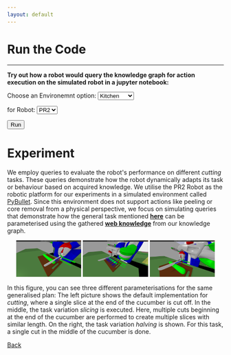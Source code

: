 ```yaml
---
layout: default
---
```

# Run the Code

  <!-- New "Try it on robot" section -->
  <hr>
  <p><b>Try out how a robot would query the knowledge graph for action execution on the simulated robot in a jupyter notebook:</b></p>

  <label for="environment-options">Choose an Environemnt option:</label>
  <select name="environment-options" id="environment-options">
    <option value="environment:kitchen">Kitchen</option>
    <option value="environment:apartment">Apartment</option>
  </select>
  
  <label for="robot-options">for Robot:</label>
  <select name="robot-options" id="robot-options">
    <option value="robot:PR2">PR2</option>
  </select>
  

  <!-- Define the links corresponding to each option -->
  <button type="button" onclick="navigateToSelectedOption()"> Run </button>

  <!-- Add this script section to your HTML -->
<script>
  function navigateToSelectedOption() {
    var selectedEnvironmentOption = document.getElementById("environment-options").value;
    var selectedRobotOption = document.getElementById("robot-options").value;

    // Define links based on the combination of selected options
    var links = {
      'environment:kitchen:robot:PR2': 'https://binder.intel4coro.de/v2/gh/sunava/pycram/6083d5a6c005a862a56bf60deefc13a615f89121?urlpath=lab%2Ftree%2Fdemos%2Fpycram_cutting_demo%2Fcutting-example.ipynb',
      'environment:apartment:robot:PR2': 'https://binder.intel4coro.de/v2/gh/sunava/pycram/6083d5a6c005a862a56bf60deefc13a615f89121?urlpath=lab%2Ftree%2Fdemos%2Fpycram_cutting_demo%2Fcutting-example.ipynb',
    };

    // Construct the key based on the selected options
    var selectedKey = selectedEnvironmentOption + ':' + selectedRobotOption;

    // Redirect to the selected link
    var selectedLink = links[selectedKey];
    if (selectedLink) {
      window.location.href = selectedLink;
    } else {
      alert("No link defined for the selected combination.");
    }
  }
</script>

# Experiment

We employ queries to evaluate the robot's performance on different *cutting* tasks.
These queries demonstrate how the robot dynamically adapts its task or behaviour based on acquired knowledge.
We utilise the PR2 Robot as the robotic platform for our experiments in a simulated environment called [PyBullet](https://github.com/bulletphysics/bullet3).
Since this environment does not support actions like peeling or core removal from a physical perspective, we focus on simulating queries that demonstrate how the general task mentioned **[here](https://food-ninja.github.io/FoodCutting/Architecture.html)** can be parameterised using the gathered **[web knowledge](https://food-ninja.github.io/FoodCutting/Knowledge.html)** from our knowledge graph.

<p align="center" width="90%">
      <img width="30%" src="img/oneslice.png"/>
      <img width="30%" src="img/sclicing.png"/>
      <img width="30%" src="img/sqlcutcocu.png"/>
</p>

In this figure, you can see three different parameterisations for the same generalised plan:
The left picture shows the default implementation for *cutting*, where a single slice at the end of the cucumber is cut off.
In the middle, the task variation *slicing* is executed. Here, multiple cuts beginning at the end of the cucumber are performed to create multiple slices with similar length.
On the right, the task variation *halving* is shown. For this task, a single cut in the middle of the cucumber is done.





[Back](./index.html)
